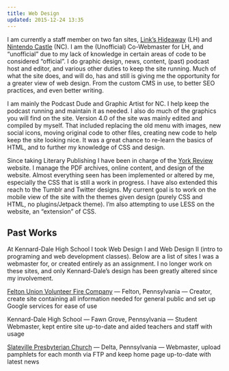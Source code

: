 ```yaml
---
title: Web Design
updated: 2015-12-24 13:35
---
```


I am currently a staff member on two fan sites, <a href="https://www.linkshideaway.com/">Link’s Hideaway</a> (LH) and <a href="http://www.nintendocastle.com/">Nintendo Castle</a> (NC). I am the (Unofficial) Co-Webmaster for LH, and “unofficial” due to my lack of knowledge in certain areas of code to be considered “official”. I do graphic design, news, content, (past) podcast host and editor, and various other duties to keep the site running. Much of what the site does, and will do, has and still is giving me the opportunity for a greater view of web design. From the custom CMS in use, to better SEO practices, and even better writing.

I am mainly the Podcast Dude and Graphic Artist for NC. I help keep the podcast running and maintain it as needed. I also do much of the graphics you will find on the site. Version 4.0 of the site was mainly edited and compiled by myself. That included replacing the old menu with images, new social icons, moving original code to other files, creating new code to help keep the site looking nice. It was a great chance to re-learn the basics of HTML, and to further my knowledge of CSS and design.

Since taking Literary Publishing I have been in charge of the <a href="http://www.yorkreview.org/">York Review</a> website. I manage the PDF archives, online content, and design of the website. Almost everything seen has been implemented or altered by me, especially the CSS that is still a work in progress. I have also extended this reach to the Tumblr and Twitter designs. My current goal is to work on the mobile view of the site with the themes given design (purely CSS and HTML, no plugins/Jetpack theme). I’m also attempting to use LESS on the website, an “extension” of CSS.

## Past Works

At Kennard-Dale High School I took Web Design I and Web Design II (intro to programing and web development classes). Below are a list of sites I was a webmaster for, or created entirely as an assignment. I no longer work on these sites, and only Kennard-Dale’s design has been greatly altered since my involvement.

<a href="http://feltonfireco.org/" target="_blank">Felton Union Volunteer Fire Company</a> — Felton, Pennsylvania — Creator, create site containing all information needed for general public and set up Google services for ease of use

Kennard-Dale High School — Fawn Grove, Pennsylvania — Student Webmaster, kept entire site up-to-date and aided teachers and staff with usage

<a href="https://sites.google.com/site/slatevillepa/home" target="_blank">Slateville Presbyterian Church</a> — Delta, Pennsylvania — Webmaster, upload pamphlets for each month via FTP and keep home page up-to-date with latest news
